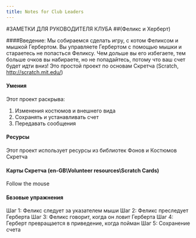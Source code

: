 ---title: Notes for Club Leaders ---#ЗАМЕТКИ ДЛЯ РУКОВОДИТЕЛЯ КЛУБА##(Феликс и Херберт)####Введение:Мы собираемся сделать игру, с котом Феликсом и мышкой Гербертом. Вы управляете Гербертом с помощью мышки и стараетесь не попасться Феликсу. Чем дольше вы его избегаете, тем больше очков вы набираете, но не попадайтесь, потому что ваш счет будет идти вниз! Это простой проект по основам Скретча (Scratch, http://scratch.mit.edu/)#### УменияЭтот проект раскрыва:1. Изменения костюмов и внешнего вида2. Сохранять и устанавливать счет3. Передавать сообщения#### РесурсыЭтот проект использует ресурсы из библиотек Фонов и Костюмов Скретча#### Карты Скретча (en-GB\Volunteer resources\Scratch Cards)Follow the mouse#### Бвзовые упражненияШаг 1: Феликс следует за указателем мышиШаг 2: Феликс преследует ГербертаШаг 3: Феликс говорит, когда он ловит ГербертаШаг 4: Герберт превращается в приведение, когда пойманШаг 5: Сохранение счета